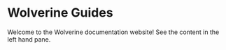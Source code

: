 # Wolverine Guides

Welcome to the Wolverine documentation website! See the content in the left hand pane.

